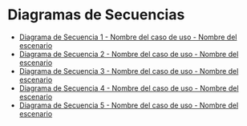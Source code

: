 # Diagramas de Secuencias

* [Diagrama de Secuencia 1 - Nombre del caso de uso - Nombre del escenario]()
* [Diagrama de Secuencia 2 - Nombre del caso de uso - Nombre del escenario]()
* [Diagrama de Secuencia 3 - Nombre del caso de uso - Nombre del escenario]()
* [Diagrama de Secuencia 4 - Nombre del caso de uso - Nombre del escenario]()
* [Diagrama de Secuencia 5 - Nombre del caso de uso - Nombre del escenario]()
